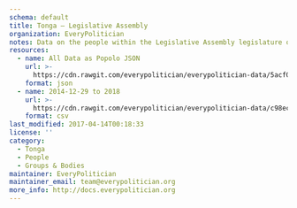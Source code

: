 ```yaml
---
schema: default
title: Tonga — Legislative Assembly
organization: EveryPolitician
notes: Data on the people within the Legislative Assembly legislature of Tonga.
resources:
  - name: All Data as Popolo JSON
    url: >-
      https://cdn.rawgit.com/everypolitician/everypolitician-data/5acf015863524ba9b6b35e1ac35b329f5ee1503e/data/Tonga/Assembly/ep-popolo-v1.0.json
    format: json
  - name: 2014-12-29 to 2018
    url: >-
      https://cdn.rawgit.com/everypolitician/everypolitician-data/c98ecc7c88d7c0eea876c1ab3af2558ae4a38c34/data/Tonga/Assembly/term-2015.csv
    format: csv
last_modified: 2017-04-14T00:18:33
license: ''
category:
  - Tonga
  - People
  - Groups & Bodies
maintainer: EveryPolitician
maintainer_email: team@everypolitician.org
more_info: http://docs.everypolitician.org
---
```

